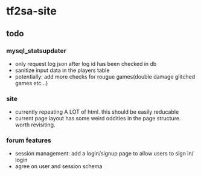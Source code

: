 # tf2sa-site
## todo
### mysql_statsupdater
 - only request log json after log id has been checked in db  
 - sanitize input data in the players table
 - potentially: add more checks for rougue games(double damage glitched games etc...)  
 
### site
 - currently repeating A LOT of html. this should be easily reducable  
 - current page layout has some weird oddities in the page structure. worth revisiting.  

### forum features
 - session management: add a login/signup page to allow users to sign in/ login
 - agree on user and session schema
